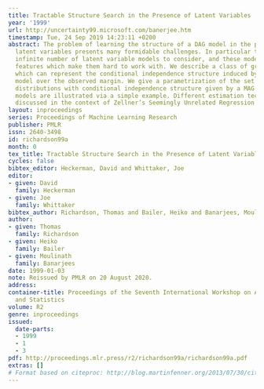 ```yaml
---
title: Tractable Structure Search in the Presence of Latent Variables
year: '1999'
url: http://uncertainty99.microsoft.com/banerjee.htm
timestamp: Tue, 24 Sep 2019 14:23:11 +0200
abstract: The problem of learning the structure of a DAG model in the presence of
  latent variables presents many formidable challenges. In particular there are an
  infinite number of latent variable models to consider, and these models possess
  features which make them hard to work with. We describe a class of graphical models
  which can represent the conditional independence structure induced by a latent variable
  model over the observed margin. We give a parametrization of the set of Gaussian
  distributions with conditional independence structure given by a MAG model. The
  models are illustrated via a simple example. Different estimation techniques are
  discussed in the context of Zellner’s Seemingly Unrelated Regression (SUR) models.
layout: inproceedings
series: Proceedings of Machine Learning Research
publisher: PMLR
issn: 2640-3498
id: richardson99a
month: 0
tex_title: Tractable Structure Search in the Presence of Latent Variables
cycles: false
bibtex_editor: Heckerman, David and Whittaker, Joe
editor:
- given: David
  family: Heckerman
- given: Joe
  family: Whittaker
bibtex_author: Richardson, Thomas and Bailer, Heiko and Banarjees, Moulinath
author:
- given: Thomas
  family: Richardson
- given: Heiko
  family: Bailer
- given: Moulinath
  family: Banarjees
date: 1999-01-03
note: Reissued by PMLR on 20 August 2020.
address:
container-title: Proceedings of the Seventh International Workshop on Artificial Intelligence
  and Statistics
volume: R2
genre: inproceedings
issued:
  date-parts:
  - 1999
  - 1
  - 3
pdf: http://proceedings.mlr.press/r2/richardson99a/richardson99a.pdf
extras: []
# Format based on citeproc: http://blog.martinfenner.org/2013/07/30/citeproc-yaml-for-bibliographies/
---
```

